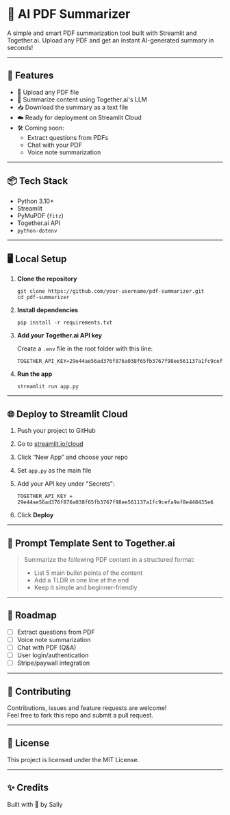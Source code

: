 # 🧠 AI PDF Summarizer

A simple and smart PDF summarization tool built with Streamlit and Together.ai. Upload any PDF and get an instant AI-generated summary in seconds!

---

## 🚀 Features

- 📄 Upload any PDF file  
- 🤖 Summarize content using Together.ai's LLM  
- 📥 Download the summary as a text file  
- ☁️ Ready for deployment on Streamlit Cloud  
- 🛠️ Coming soon:  
  - Extract questions from PDFs  
  - Chat with your PDF  
  - Voice note summarization  

---

## 📦 Tech Stack

- Python 3.10+  
- Streamlit  
- PyMuPDF (`fitz`)  
- Together.ai API  
- `python-dotenv`  

---

## 🖥️ Local Setup

1. **Clone the repository**

       git clone https://github.com/your-username/pdf-summarizer.git
       cd pdf-summarizer

2. **Install dependencies**

       pip install -r requirements.txt

3. **Add your Together.ai API key**

   Create a `.env` file in the root folder with this line:

       TOGETHER_API_KEY=29e44ae56ad376f876a038f65fb3767f98ee561137a1fc9cefa9af8e448435e6

4. **Run the app**

       streamlit run app.py

---

## 🌐 Deploy to Streamlit Cloud

1. Push your project to GitHub
2. Go to [streamlit.io/cloud](https://streamlit.io/cloud)
3. Click “New App” and choose your repo
4. Set `app.py` as the main file
5. Add your API key under "Secrets":

       TOGETHER_API_KEY = 29e44ae56ad376f876a038f65fb3767f98ee561137a1fc9cefa9af8e448435e6

6. Click **Deploy**

---

## 📌 Prompt Template Sent to Together.ai

> Summarize the following PDF content in a structured format:  
> - List 5 main bullet points of the content  
> - Add a TLDR in one line at the end  
> - Keep it simple and beginner-friendly  

---

## 🧭 Roadmap

- [ ] Extract questions from PDF  
- [ ] Voice note summarization  
- [ ] Chat with PDF (Q&A)  
- [ ] User login/authentication  
- [ ] Stripe/paywall integration  

---

## 🤝 Contributing

Contributions, issues and feature requests are welcome!  
Feel free to fork this repo and submit a pull request.

---

## 📄 License

This project is licensed under the MIT License.

---

## ✨ Credits

Built with 💙 by Sally
